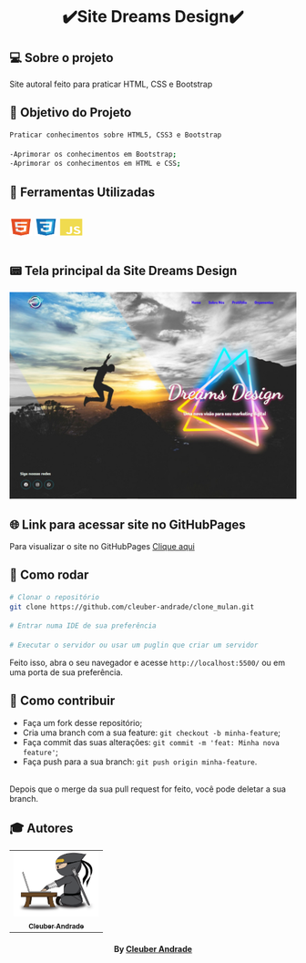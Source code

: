 <h1 align="center"> 
  ✔️Site Dreams Design✔️
</h1>

## 💻 Sobre o projeto

Site autoral feito para praticar HTML, CSS e Bootstrap

## :dart: Objetivo do Projeto

```bash
Praticar conhecimentos sobre HTML5, CSS3 e Bootstrap

-Aprimorar os conhecimentos em Bootstrap;
-Aprimorar os conhecimentos em HTML e CSS;

```
## :wrench: Ferramentas Utilizadas

<div style="display: inline_block"> <br>  
  <img align="center" alt="cleuber-HTML" height="30" width="40" src="https://raw.githubusercontent.com/devicons/devicon/master/icons/html5/html5-original.svg">
  <img align="center" alt="cleuber-CSS" height="30" width="40" src="https://raw.githubusercontent.com/devicons/devicon/master/icons/css3/css3-original.svg">
  <img align="center" alt="cleuber-Js" height="30" width="40" src="https://raw.githubusercontent.com/devicons/devicon/master/icons/javascript/javascript-plain.svg">  
</div> <br> 


## :pager: Tela principal da Site Dreams Design

 <img src="https://github.com/cleuber-andrade/dreams_design/blob/main/img/dreams.jpg" alt="Tela Principal">

## :globe_with_meridians: Link para acessar site no GitHubPages

Para visualizar o site no GitHubPages <a href="https://cleuber-andrade.github.io/dreams_design/" target="_blank">Clique aqui</a>

## 👷 Como rodar

```bash
# Clonar o repositório
git clone https://github.com/cleuber-andrade/clone_mulan.git

# Entrar numa IDE de sua preferência 

# Executar o servidor ou usar um puglin que criar um servidor

```

Feito isso, abra o seu navegador e acesse `http://localhost:5500/`
ou em uma porta de sua preferência.

 ## 🤔 Como contribuir <br/>

- Faça um fork desse repositório; <br/>
- Cria uma branch com a sua feature: `git checkout -b minha-feature`;<br/>
- Faça commit das suas alterações: `git commit -m 'feat: Minha nova feature'`; <br/>
- Faça push para a sua branch: `git push origin minha-feature`.<br/>
<br/>
Depois que o merge da sua pull request for feito, você pode deletar a sua branch. <br/>


## :mortar_board: Autores

<table align="center">
    <tr>
        <td align="center">
            <a href="https://github.com/cleuber-andrade">
                <img src="https://raw.githubusercontent.com/cleuber-andrade/cleuber-andrade/main/ninja.png" width="150px;" alt="ninja" />
                <br />
                <sub><b>Cleuber Andrade</b></sub>
            </a>
        </td>    
    </tr>
</table>
<h4 align="center">
  By  <a href="https://www.linkedin.com/in/cleuber-andrade-b8955420b/" target="_blank"> Cleuber Andrade </a>
</h4>


 
